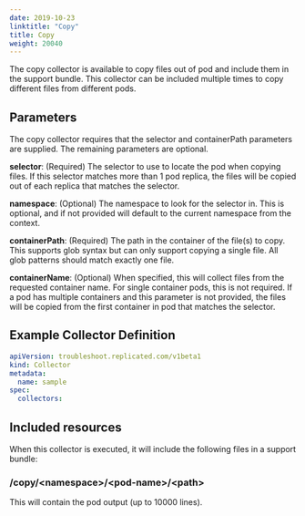 ```yaml
---
date: 2019-10-23
linktitle: "Copy"
title: Copy
weight: 20040
---
```


The copy collector is available to copy files out of pod and include them in the support bundle. This collector can be included multiple times to copy different files from different pods.

## Parameters

The copy collector requires that the selector and containerPath parameters are supplied. The remaining parameters are optional.

**selector**: (Required) The selector to use to locate the pod when copying files. If this selector matches more than 1 pod replica, the files will be copied out of each replica that matches the selector.

**namespace**: (Optional) The namespace to look for the selector in. This is optional, and if not provided will default to the current namespace from the context.

**containerPath**: (Required) The path in the container of the file(s) to copy. This supports glob syntax but can only support copying a single file. All glob patterns should match exactly one file.

**containerName**: (Optional) When specified, this will collect files from the requested container name. For single container pods, this is not required. If a pod has multiple containers and this parameter is not provided, the files will be copied from the first container in pod that matches the selector.

## Example Collector Definition

```yaml
apiVersion: troubleshoot.replicated.com/v1beta1
kind: Collector
metadata:
  name: sample
spec:
  collectors:
```


## Included resources

When this collector is executed, it will include the following files in a support bundle:

### /copy/\<namespace\>/\<pod-name\>/\<path\>

This will contain the pod output (up to 10000 lines).


